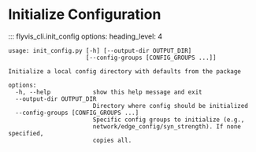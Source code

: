 # Initialize Configuration


::: flyvis_cli.init_config
    options:
      heading_level: 4


```
usage: init_config.py [-h] [--output-dir OUTPUT_DIR]
                      [--config-groups [CONFIG_GROUPS ...]]

Initialize a local config directory with defaults from the package

options:
  -h, --help            show this help message and exit
  --output-dir OUTPUT_DIR
                        Directory where config should be initialized
  --config-groups [CONFIG_GROUPS ...]
                        Specific config groups to initialize (e.g.,
                        network/edge_config/syn_strength). If none specified,
                        copies all.

```
